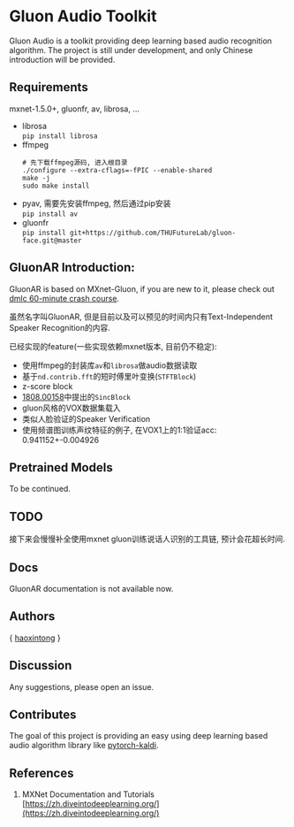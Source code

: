 # Gluon Audio Toolkit
Gluon Audio is a toolkit providing deep learning based audio recognition algorithm. 
The project is still under development, and only Chinese introduction will be provided.

## Requirements
mxnet-1.5.0+, gluonfr, av, librosa, ...

- librosa  
    `pip install librosa`
- ffmpeg  
    ```
    # 先下载ffmpeg源码, 进入根目录
    ./configure --extra-cflags=-fPIC --enable-shared
    make -j
    sudo make install
    ```
- pyav, 需要先安装ffmpeg, 然后通过pip安装  
    `pip install av`
- gluonfr  
    `pip install git+https://github.com/THUFutureLab/gluon-face.git@master`

## GluonAR Introduction:
GluonAR is based on MXnet-Gluon, if you are new to it, please check out [dmlc 60-minute crash course](http://gluon-crash-course.mxnet.io/).
  
虽然名字叫GluonAR, 但是目前以及可以预见的时间内只有Text-Independent Speaker Recognition的内容.

已经实现的feature(一些实现依赖mxnet版本, 目前仍不稳定):
- 使用ffmpeg的封装库`av`和`librosa`做audio数据读取
- 基于`nd.contrib.fft`的短时傅里叶变换(`STFTBlock`) 
- z-score block
- [1808.00158](https://arxiv.org/abs/1808.00158)中提出的`SincBlock`
- gluon风格的VOX数据集载入
- 类似人脸验证的Speaker Verification
- 使用频谱图训练声纹特征的例子, 在VOX1上的1:1验证acc: 0.941152+-0.004926

## Pretrained Models
To be continued.

## TODO
接下来会慢慢补全使用mxnet gluon训练说话人识别的工具链, 预计会花超长时间. 

## Docs
GluonAR documentation is not available now. 

## Authors
{ [haoxintong](https://github.com/haoxintong) }

## Discussion
Any suggestions, please open an issue.

## Contributes
The goal of this project is providing an easy using deep learning based audio algorithm library like 
[pytorch-kaldi](https://github.com/mravanelli/pytorch-kaldi).



## References
1. MXNet Documentation and Tutorials [https://zh.diveintodeeplearning.org/](https://zh.diveintodeeplearning.org/)


